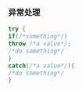 ### 异常处理
```C++
try {
if(/*something*/)
throw /*a value*/;
/*do something*/
}
catch(/*a value*/){
/*do something*/
}
```